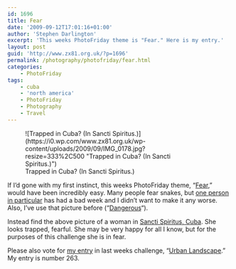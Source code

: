 ```yaml
---
id: 1696
title: Fear
date: '2009-09-12T17:01:16+01:00'
author: 'Stephen Darlington'
excerpt: 'This weeks PhotoFriday theme is "Fear." Here is my entry.'
layout: post
guid: 'http://www.zx81.org.uk/?p=1696'
permalink: /photography/photofriday/fear.html
categories:
    - PhotoFriday
tags:
    - cuba
    - 'north america'
    - PhotoFriday
    - Photography
    - Travel
---
```


<figure aria-describedby="caption-attachment-1701" class="wp-caption aligncenter" id="attachment_1701" style="width: 333px">![Trapped in Cuba? (In Sancti Spiritus.)](https://i0.wp.com/www.zx81.org.uk/wp-content/uploads/2009/09/IMG_0178.jpg?resize=333%2C500 "Trapped in Cuba? (In Sancti Spiritus.)")<figcaption class="wp-caption-text" id="caption-attachment-1701">Trapped in Cuba? (In Sancti Spiritus.)</figcaption></figure>

If I’d gone with my first instinct, this weeks PhotoFriday theme, “[Fear](http://www.photofriday.com/archives/challenge/000911.php),” would have been incredibly easy. Many people fear snakes, but [one person in particular](http://www.brandarling.com/) has had a bad week and I didn’t want to make it any worse. Also, I’ve use that picture before (“[Dangerous](http://www.zx81.org.uk/photography/photofriday/dangerous.html)“).

Instead find the above picture of a woman in [Sancti Spiritus, Cuba](http://www.zx81.org.uk/travel/cuba.html). She looks trapped, fearful. She may be very happy for all I know, but for the purposes of this challenge she is in fear.

Please also vote for [my entry](http://www.zx81.org.uk/photography/photofriday/urban-landscape.html) in last weeks challenge, “[Urban Landscape](http://www.photofriday.com/linkviewer.php?id=909).” My entry is number 263.